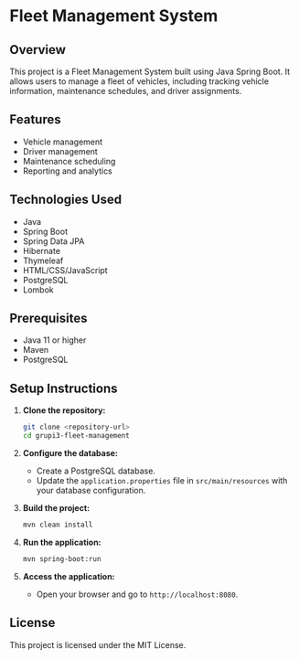 # Fleet Management System

## Overview
This project is a Fleet Management System built using Java Spring Boot. It allows users to manage a fleet of vehicles, including tracking vehicle information, maintenance schedules, and driver assignments.

## Features
- Vehicle management
- Driver management
- Maintenance scheduling
- Reporting and analytics

## Technologies Used
- Java
- Spring Boot
- Spring Data JPA
- Hibernate
- Thymeleaf
- HTML/CSS/JavaScript
- PostgreSQL
- Lombok


## Prerequisites
- Java 11 or higher
- Maven
- PostgreSQL

## Setup Instructions

1. **Clone the repository:**
    ```sh
    git clone <repository-url>
    cd grupi3-fleet-management
    ```

2. **Configure the database:**
    - Create a PostgreSQL database.
    - Update the `application.properties` file in `src/main/resources` with your database configuration.

3. **Build the project:**
    ```sh
    mvn clean install
    ```

4. **Run the application:**
    ```sh
    mvn spring-boot:run
    ```

5. **Access the application:**
    - Open your browser and go to `http://localhost:8080`.

## License
This project is licensed under the MIT License.